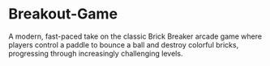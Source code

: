 # Breakout-Game
A modern, fast-paced take on the classic Brick Breaker arcade game where players control a paddle to bounce a ball and destroy colorful bricks, progressing through increasingly challenging levels.
